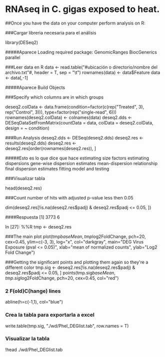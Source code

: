 # RNAseq in C. gigas exposed to heat.

##Once you have the data on your computer perform analysis on R:

###Cargar libreria necesaria para el análisis

library(DESeq2)

#####Aparece 
Loading required package: 
GenomicRanges
BiocGenerics
parallel

###Leer data en R
data <- read.table("#ubicación o directorio/nombre del archivo.txt"#, header = T, sep = "\t")
rownames(data) <- data$Feature
data <- data[,-1]

#####Aparece 
Build Objects

###Specify which columns are in which groups

deseq2.colData <- data.frame(condition=factor(c(rep("Treated", 3), rep("Control", 3))), 
                             type=factor(rep("single-read", 6)))
rownames(deseq2.colData) <- colnames(data)
deseq2.dds <- DESeqDataSetFromMatrix(countData = data,
                                     colData = deseq2.colData, 
                                     design = ~ condition)
                                     
###Run Analysis
deseq2.dds <- DESeq(deseq2.dds)
deseq2.res <- results(deseq2.dds)
deseq2.res <- deseq2.res[order(rownames(deseq2.res)), ]

#####Esto es lo que dice que hace
estimating size factors
estimating dispersions
gene-wise dispersion estimates
mean-dispersion relationship
final dispersion estimates
fitting model and testing

###Visualizar tabla

head(deseq2.res)

###Count number of hits with adjusted p-value less then 0.05

dim(deseq2.res[!is.na(deseq2.res$padj) & deseq2.res$padj <= 0.05, ])

####Respuesta
[1] 3773    6

In [27]:
%%R
tmp <- deseq2.res

###The main plot
plot(tmp$baseMean, tmp$log2FoldChange, pch=20, cex=0.45, ylim=c(-3, 3), log="x", col="darkgray",
     main="DEG Virus Exposure  (pval <= 0.05)",
     xlab="mean of normalized counts",
     ylab="Log2 Fold Change")
     
###Getting the significant points and plotting them again so they're a different color
tmp.sig <- deseq2.res[!is.na(deseq2.res$padj) & deseq2.res$padj <= 0.05, ]
points(tmp.sig$baseMean, tmp.sig$log2FoldChange, pch=20, cex=0.45, col="red")

### 2 F(old)C(hange) lines
abline(h=c(-1,1), col="blue")

### Crea la tabla para exportarla a excel
write.table(tmp.sig, "./wd/Phel_DEGlist.tab", row.names = T)
### Visualizar la tabla
!head ./wd/Phel_DEGlist.tab





